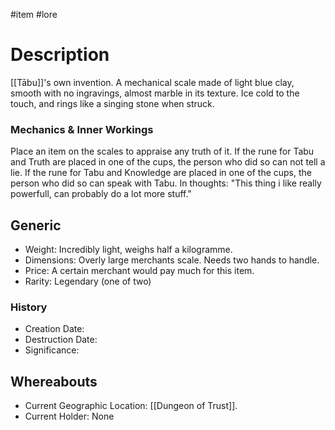 #item #lore 
# Description
[[Tābu]]'s own invention. A mechanical scale made of light blue clay, smooth with no ingravings, almost marble in its texture.
Ice cold to the touch, and rings like a singing stone when struck.

### Mechanics & Inner Workings
Place an item on the scales to appraise any truth of it.
If the rune for Tabu and Truth are placed in one of the cups, the person who did so can not tell a lie.
If the rune for Tabu and Knowledge are placed in  one of the cups, the person who did so can speak with Tabu.
In thoughts: "This thing i like really powerfull, can probably do a lot more stuff."

## Generic
- Weight: Incredibly light, weighs half a kilogramme.
- Dimensions: Overly large merchants scale. Needs two hands to handle.
- Price: A certain merchant would pay much for this item.
- Rarity: Legendary (one of two)

### History
- Creation Date:
- Destruction Date:
- Significance:

## Whereabouts
- Current Geographic Location: [[Dungeon of Trust]].
- Current Holder: None